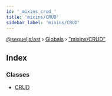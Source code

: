 ```yaml
---
id: '_mixins_crud_'
title: 'mixins/CRUD'
sidebar_label: 'mixins/CRUD'
---
```


[@sequeljs/ast](../index.md) › [Globals](../globals.md) ›
["mixins/CRUD"](_mixins_crud_.md)

## Index

### Classes

- [CRUD](../classes/_mixins_crud_.crud.md)

